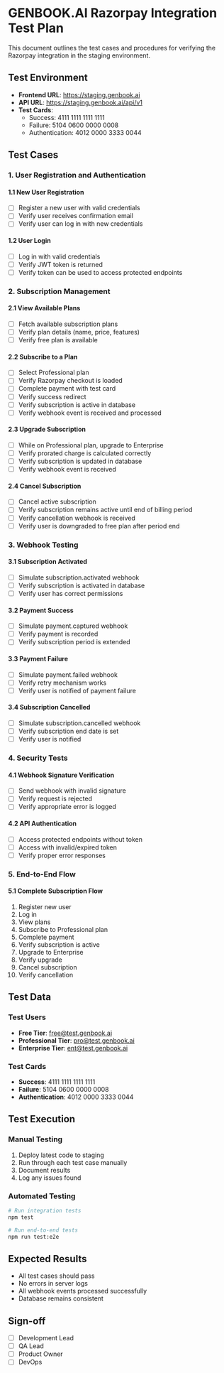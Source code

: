 # GENBOOK.AI Razorpay Integration Test Plan

This document outlines the test cases and procedures for verifying the Razorpay integration in the staging environment.

## Test Environment

- **Frontend URL**: https://staging.genbook.ai
- **API URL**: https://staging.genbook.ai/api/v1
- **Test Cards**:
  - Success: 4111 1111 1111 1111
  - Failure: 5104 0600 0000 0008
  - Authentication: 4012 0000 3333 0044

## Test Cases

### 1. User Registration and Authentication

#### 1.1 New User Registration
- [ ] Register a new user with valid credentials
- [ ] Verify user receives confirmation email
- [ ] Verify user can log in with new credentials

#### 1.2 User Login
- [ ] Log in with valid credentials
- [ ] Verify JWT token is returned
- [ ] Verify token can be used to access protected endpoints

### 2. Subscription Management

#### 2.1 View Available Plans
- [ ] Fetch available subscription plans
- [ ] Verify plan details (name, price, features)
- [ ] Verify free plan is available

#### 2.2 Subscribe to a Plan
- [ ] Select Professional plan
- [ ] Verify Razorpay checkout is loaded
- [ ] Complete payment with test card
- [ ] Verify success redirect
- [ ] Verify subscription is active in database
- [ ] Verify webhook event is received and processed

#### 2.3 Upgrade Subscription
- [ ] While on Professional plan, upgrade to Enterprise
- [ ] Verify prorated charge is calculated correctly
- [ ] Verify subscription is updated in database
- [ ] Verify webhook event is received

#### 2.4 Cancel Subscription
- [ ] Cancel active subscription
- [ ] Verify subscription remains active until end of billing period
- [ ] Verify cancellation webhook is received
- [ ] Verify user is downgraded to free plan after period end

### 3. Webhook Testing

#### 3.1 Subscription Activated
- [ ] Simulate subscription.activated webhook
- [ ] Verify subscription is activated in database
- [ ] Verify user has correct permissions

#### 3.2 Payment Success
- [ ] Simulate payment.captured webhook
- [ ] Verify payment is recorded
- [ ] Verify subscription period is extended

#### 3.3 Payment Failure
- [ ] Simulate payment.failed webhook
- [ ] Verify retry mechanism works
- [ ] Verify user is notified of payment failure

#### 3.4 Subscription Cancelled
- [ ] Simulate subscription.cancelled webhook
- [ ] Verify subscription end date is set
- [ ] Verify user is notified

### 4. Security Tests

#### 4.1 Webhook Signature Verification
- [ ] Send webhook with invalid signature
- [ ] Verify request is rejected
- [ ] Verify appropriate error is logged

#### 4.2 API Authentication
- [ ] Access protected endpoints without token
- [ ] Access with invalid/expired token
- [ ] Verify proper error responses

### 5. End-to-End Flow

#### 5.1 Complete Subscription Flow
1. Register new user
2. Log in
3. View plans
4. Subscribe to Professional plan
5. Complete payment
6. Verify subscription is active
7. Upgrade to Enterprise
8. Verify upgrade
9. Cancel subscription
10. Verify cancellation

## Test Data

### Test Users
- **Free Tier**: free@test.genbook.ai
- **Professional Tier**: pro@test.genbook.ai
- **Enterprise Tier**: ent@test.genbook.ai

### Test Cards
- **Success**: 4111 1111 1111 1111
- **Failure**: 5104 0600 0000 0008
- **Authentication**: 4012 0000 3333 0044

## Test Execution

### Manual Testing
1. Deploy latest code to staging
2. Run through each test case manually
3. Document results
4. Log any issues found

### Automated Testing
```bash
# Run integration tests
npm test

# Run end-to-end tests
npm run test:e2e
```

## Expected Results
- All test cases should pass
- No errors in server logs
- All webhook events processed successfully
- Database remains consistent

## Sign-off

- [ ] Development Lead
- [ ] QA Lead
- [ ] Product Owner
- [ ] DevOps
